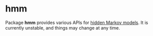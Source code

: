 # hmm

Package **hmm** provides various APIs for [hidden Markov models](https://en.wikipedia.org/wiki/Hidden_Markov_model). It is currently unstable, and things may change at any time.
